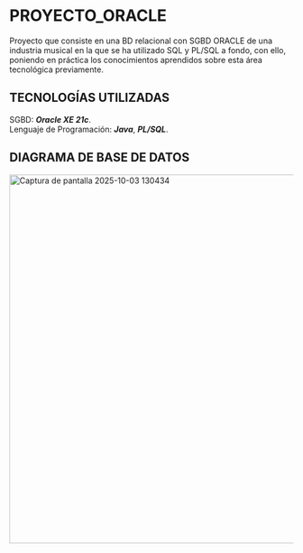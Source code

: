 # PROYECTO_ORACLE
Proyecto que consiste en una BD relacional con SGBD ORACLE de una industria musical en la que se ha utilizado SQL y PL/SQL a fondo, con ello, poniendo en práctica los conocimientos aprendidos sobre esta área tecnológica previamente.

## TECNOLOGÍAS UTILIZADAS
SGBD: **_Oracle XE 21c_**.  
Lenguaje de Programación: **_Java_**, **_PL/SQL_**.  

## DIAGRAMA DE BASE DE DATOS
<img width="1057" height="654" alt="Captura de pantalla 2025-10-03 130434" src="https://github.com/user-attachments/assets/04e4c4f0-bae6-42c2-8976-607cc33ef81c" />
